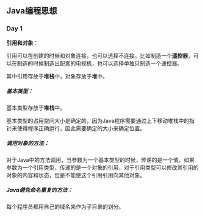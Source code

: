 ## Java编程思想

### Day 1

**引用和对象**：

引用可以在创建的时候和对象连接，也可以选择不连接。比如制造一个**遥控器**，可以在制造的时候制造出配套的电视机，也可以选择单独只制造一个遥控器。

其中引用存放于**堆栈**中，对象存放于**堆**中。

##### **基本类型：**

基本类型存放于**堆栈**中。

基本类型的占用空间大小是确定的，因为Java程序需要通过上下移动堆栈中的指针来使得程序正确运行，因此需要确定的大小来确定位置。

##### 调用对象的方法：

对于Java中的方法调用，当参数为一个基本类型的时候，传递的是一个值，如果参数为一个引用类型，传递的是一个对象的引用，对于引用类型可以修改其引用的对象的内容和状态，但是不能使这个引用引用向其他对象。

##### Java避免命名重复的方法：

每个程序员都用自己的域名来作为子目录的划分。







